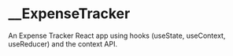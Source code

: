 # __ExpenseTracker
An Expense Tracker React app using hooks (useState, useContext, useReducer) and the context API.
